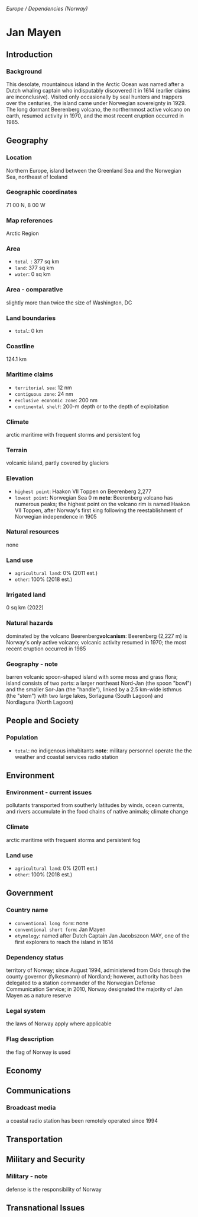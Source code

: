 _Europe / Dependencies (Norway)_

# Jan Mayen

## Introduction

### Background
This desolate, mountainous island in the Arctic Ocean was named after a Dutch whaling captain who indisputably discovered it in 1614 (earlier claims are inconclusive). Visited only occasionally by seal hunters and trappers over the centuries, the island came under Norwegian sovereignty in 1929. The long dormant Beerenberg volcano, the northernmost active volcano on earth, resumed activity in 1970, and the most recent eruption occurred in 1985.

## Geography

### Location
Northern Europe, island between the Greenland Sea and the Norwegian Sea, northeast of Iceland

### Geographic coordinates
71 00 N, 8 00 W

### Map references
Arctic Region

### Area
- `total `: 377 sq km
- `land`: 377 sq km
- `water`: 0 sq km

### Area - comparative
slightly more than twice the size of Washington, DC

### Land boundaries
- `total`: 0 km

### Coastline
124.1 km

### Maritime claims
- `territorial sea`: 12 nm
- `contiguous zone`: 24 nm
- `exclusive economic zone`: 200 nm
- `continental shelf`: 200-m depth or to the depth of exploitation

### Climate
arctic maritime with frequent storms and persistent fog

### Terrain
volcanic island, partly covered by glaciers

### Elevation
- `highest point`: Haakon VII Toppen on Beerenberg 2,277
- `lowest point`: Norwegian Sea 0 m
**note**:  Beerenberg volcano has numerous peaks; the highest point on the volcano rim is named Haakon VII Toppen, after Norway's first king following the reestablishment of Norwegian independence in 1905

### Natural resources
none

### Land use
- `agricultural land`: 0% (2011 est.)
- `other`: 100% (2018 est.)

### Irrigated land
0 sq km (2022)

### Natural hazards
dominated by the volcano Beerenberg**volcanism**:  Beerenberg (2,227 m) is Norway's only active volcano; volcanic activity resumed in 1970; the most recent eruption occurred in 1985

### Geography - note
barren volcanic spoon-shaped island with some moss and grass flora; island consists of two parts: a larger northeast Nord-Jan (the spoon "bowl") and the smaller Sor-Jan (the "handle"), linked by a 2.5 km-wide isthmus (the "stem") with two large lakes, Sorlaguna (South Lagoon) and Nordlaguna (North Lagoon)

## People and Society

### Population
- `total`: no indigenous inhabitants
**note**:  military personnel operate the the weather and coastal services radio station

## Environment

### Environment - current issues
pollutants transported from southerly latitudes by winds, ocean currents, and rivers accumulate in the food chains of native animals; climate change

### Climate
arctic maritime with frequent storms and persistent fog

### Land use
- `agricultural land`: 0% (2011 est.)
- `other`: 100% (2018 est.)

## Government

### Country name
- `conventional long form`: none
- `conventional short form`: Jan Mayen
- `etymology`: named after Dutch Captain Jan Jacobszoon MAY, one of the first explorers to reach the island in 1614

### Dependency status
territory of Norway; since August 1994, administered from Oslo through the county governor (fylkesmann) of Nordland; however, authority has been delegated to a station commander of the Norwegian Defense Communication Service; in 2010, Norway designated the majority of Jan Mayen as a nature reserve

### Legal system
the laws of Norway apply where applicable 

### Flag description
the flag of Norway is used

## Economy

## Communications

### Broadcast media
a coastal radio station has been remotely operated since 1994

## Transportation

## Military and Security

### Military - note
defense is the responsibility of Norway

## Transnational Issues

